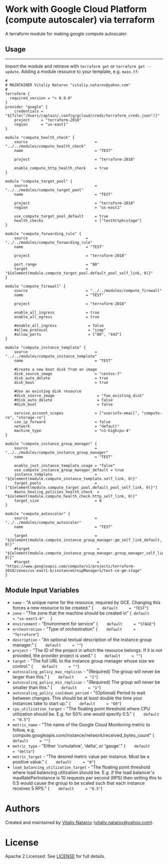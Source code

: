 # Work with Google Cloud  Platform (compute autoscaler) via terraform

A terraform module for making google compute autoscaler.

## Usage
--------

Import the module and retrieve with ```terraform get``` or ```terraform get --update```. Adding a module resource to your template, e.g. `main.tf`:

```
#
# MAINTAINER Vitaliy Natarov "vitaliy.natarov@yahoo.com"
#
terraform {
  required_version = "> 0.9.0"
}
provider "google" {
    credentials = "${file("/Users/captain/.config/gcloud/creds/terraform_creds.json")}"
    project     = "terraform-2018"
    region      = "us-east1"
}

module "compute_health_check" {
    source                              = "../../modules/compute_health_check"
    name                                = "TEST"

    project                             = "terraform-2018"

    enable_compute_http_health_check    = true
}

module "compute_target_pool" {
    source                              = "../../modules/compute_target_pool"
    name                                = "TEST"

    project                             = "terraform-2018"
    region                              = "us-east1"

    use_compute_target_pool_default     = true
    health_checks                       = ["testhttphcstage"]
}

module "compute_forwarding_rule" {
    source                          = "../../modules/compute_forwarding_rule"
    name                            = "TEST"

    project                         = "terraform-2018"

    port_range                      = "80"
    target                          = "${element(module.compute_target_pool.default_pool_self_link, 0)}"
}

module "compute_firewall" {
    source                          = "../../modules/compute_firewall"
    name                            = "TEST"

    project                         = "terraform-2018"

    enable_all_ingress              = true
    enable_all_egress               = true

    #enable_all_ingress              = false
    #allow_protocol                  = "icmp"
    #allow_ports                     = ["80", "443"]
}

module "compute_instance_template" {
    source                              = "../../modules/compute_instance_template"
    name                                = "TEST"

    #Create a new boot disk from an image
    disk_source_image                   = "centos-7"
    disk_auto_delete                    = true
    disk_boot                           = true

    #Use an existing disk resource
    #disk_source_image                   = "foo_existing_disk"
    #disk_auto_delete                    = false
    #disk_boot                           = false

    service_account_scopes              = ["userinfo-email", "compute-ro", "storage-ro"]
    can_ip_forward                      = false
    network                             = "default"
    machine_type                        = "n1-highcpu-4"
}

module "compute_instance_group_manager" {
    source                              = "../../modules/compute_instance_group_manager"
    name                                = "TEST"

    enable_just_instance_template_usage = "false"
    use_compute_instance_group_manager_default = true
    instance_template                   = "${element(module.compute_instance_template.self_link, 0)}"
    target_pools                        = ["${element(module.compute_target_pool.default_pool_self_link, 0)}"]
    #auto_healing_policies_health_check  = "${element(module.compute_health_check.http_self_link, 0)}"
    target_size                         = 0
}

module "compute_autoscaler" {
    source                              = "../../modules/compute_autoscaler"
    name                                = "TEST"

    target                              = "${element(module.compute_instance_group_manager.gm_self_link_default, 0)}"
    #target                              = "${element(module.compute_instance_group_manager.group_manager_self_link, 0)}"
    #target                              = "https://www.googleapis.com/compute/v1/projects/terraform-2018/zones/us-east1-b/instanceGroupManagers/test-ce-gm-stage"
}

```

Module Input Variables
----------------------
- `name` - "A unique name for the resource, required by GCE. Changing this forces a new resource to be created." (`    default     = "TEST"`)
- `zone` - "The zone that the machine should be created in" (`  default     = "us-east1-b"    `)
- `environment` - "Environment for service" (`    default     = "STAGE"`)
- `orchestration` - "Type of orchestration" (`    default     = "Terraform"`)
- `description` - "An optional textual description of the instance group manager." (`    default     = ""`)
- `project` - "The ID of the project in which the resource belongs. If it is not provided, the provider project is used." (`    default     = ""`)
- `target` - "The full URL to the instance group manager whose size we control." (`    default     = ""`)
- `autoscaling_policy_max_replicas` - "(Required) The group will never be larger than this." (`    default     = "1"`)
- `autoscaling_policy_min_replicas` - "(Required) The group will never be smaller than this." (`    default     = "1"`)
- `autoscaling_policy_cooldown_period` - "(Optional) Period to wait between changes. This should be at least double the time your instances take to start up." (`    default     = "60"`)
- `cpu_utilization_target` - "The floating point threshold where CPU utilization should be. E.g. for 50% one would specify 0.5." (`    default     = "0.5"`)
- `metric_name` - "The name of the Google Cloud Monitoring metric to follow, e.g. compute.googleapis.com/instance/network/received_bytes_count" (`    default     = ""`)
- `metric_type` - "Either 'cumulative', 'delta', or 'gauge'." (`    default     = "delta"`)
- `metric_target` - "The desired metric value per instance. Must be a positive value." (`    default     = "0"`)
- `load_balancing_utilization_target` - "The floating point threshold where load balancing utilization should be. E.g. if the load balancer's maxRatePerInstance is 10 requests per second (RPS) then setting this to 0.5 would cause the group to be scaled such that each instance receives 5 RPS." (`    default     = "0.5"`)


Authors
=======

Created and maintained by [Vitaliy Natarov](https://github.com/SebastianUA)
(vitaliy.natarov@yahoo.com).

License
=======

Apache 2 Licensed. See [LICENSE](https://github.com/SebastianUA/terraform/blob/master/LICENSE) for full details.
